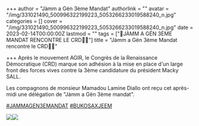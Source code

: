 +++
author = "Jàmm a Gën 3ème Mandat"
authorlink = ""
avatar = "/img/331021490_500996322199223_5053266233019588240_n.jpg"
categories = []
cover = "/img/331021490_500996322199223_5053266233019588240_n.jpg"
date = 2023-02-14T00:00:00Z
lastmod = ""
tags = ["📍JÀMM A GËN 3ÈME MANDAT RENCONTRE LE CRD✍🏾"]
title = "Jàmm a Gën 3ème Mandat rencontre le CRD✍🏾"

+++
Après le mouvement AGIR, le Congrès de la Renaissance Démocratique (CRD) marque son adhésion à la mise en place d'un large front des forces vives contre la 3ème candidature du président Macky SALL.

Les compagnons de monsieur Mamadou Lamine Diallo ont reçu cet après-midi une délégation de "Jàmm a Gën 3ème mandat".

[#JAMMAGEN3EMANDAT](https://www.facebook.com/hashtag/jammagen3emandat?__eep__=6&__cft__\[0\]=AZWSsfsTIVa0bj6w4S6sBI2IA_cee9hUviVHjMXl5OslxQTOJoVapLvHTnROHinqZF1cPraW-ZlZlz_bz4DprmzxJH79sb5Gb3xcs5kTp06vwf-uwD79fs1Z_jmCqaev5m9X452MB8ZRy9xZtebYBI9xYLdBivVZvzn2VXwteK9dVXu7gmFT8G1YDKfx0Pxzlg4&__tn__=*NK-R) [#BUKOSAXJEEM](https://www.facebook.com/hashtag/bukosaxjeem?__eep__=6&__cft__\[0\]=AZWSsfsTIVa0bj6w4S6sBI2IA_cee9hUviVHjMXl5OslxQTOJoVapLvHTnROHinqZF1cPraW-ZlZlz_bz4DprmzxJH79sb5Gb3xcs5kTp06vwf-uwD79fs1Z_jmCqaev5m9X452MB8ZRy9xZtebYBI9xYLdBivVZvzn2VXwteK9dVXu7gmFT8G1YDKfx0Pxzlg4&__tn__=*NK-R)

![](/img/331001962_1926258934382075_7182204330612525921_n.jpg)![](/img/331340658_2498896403613613_7223447738282191363_n.jpg)